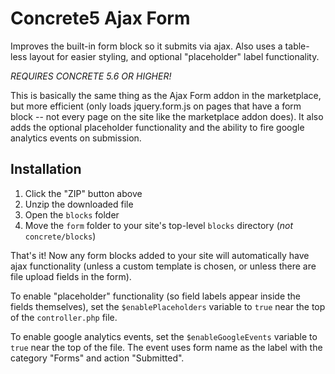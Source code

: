 # Concrete5 Ajax Form
Improves the built-in form block so it submits via ajax. Also uses a table-less layout for easier styling, and
optional "placeholder" label functionality.

*REQUIRES CONCRETE 5.6 OR HIGHER!*

This is basically the same thing as the Ajax Form addon in the marketplace, but more efficient (only loads
jquery.form.js on pages that have a form block -- not every page on the site like the marketplace addon does).
It also adds the optional placeholder functionality and the ability to fire google analytics events on submission.

## Installation

 1. Click the "ZIP" button above
 2. Unzip the downloaded file
 3. Open the `blocks` folder 
 4. Move the `form` folder to your site's top-level `blocks` directory (*not* `concrete/blocks`)

That's it! Now any form blocks added to your site will automatically have ajax functionality (unless a custom
template is chosen, or unless there are file upload fields in the form).

To enable "placeholder" functionality (so field labels appear inside the fields themselves), set the `$enablePlaceholders`
variable to `true` near the top of the `controller.php` file.

To enable google analytics events, set the `$enableGoogleEvents` variable to `true` near the top of the file.  The event
uses form name as the label with the category "Forms" and action "Submitted".
